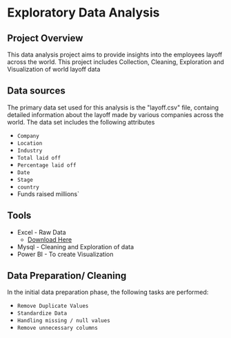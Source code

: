 # Exploratory Data Analysis
## Project Overview
This data analysis project aims to provide insights into the employees layoff across the world. This project includes Collection, Cleaning, Exploration and Visualization of world layoff data 
## Data sources
The primary data set used for this analysis is the "layoff.csv" file, containg detailed information about the layoff made by various companies across the world. The data set includes the following attributes
- `Company`
- `Location`
- `Industry`
- `Total laid off`
- `Percentage laid off`
- `Date`
- `Stage`
- `country`
- Funds raised millions`

## Tools
- Excel - Raw Data
  -  [Download Here](https://www.kaggle.com/datasets/swaptr/layoffs-2022)
- Mysql - Cleaning and Exploration of data
- Power BI - To create Visualization
## Data Preparation/ Cleaning
In the initial data preparation phase, the following tasks are performed:
- `Remove Duplicate Values`
- `Standardize Data`
- `Handling missing / null values`
- `Remove unnecessary columns`
